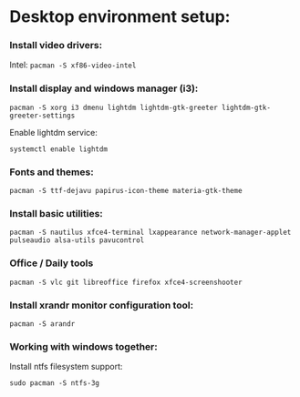 # Desktop environment setup:

### Install video drivers:
Intel: `pacman -S xf86-video-intel`

### Install display and windows manager (i3):
```
pacman -S xorg i3 dmenu lightdm lightdm-gtk-greeter lightdm-gtk-greeter-settings
```
Enable lightdm service:
```
systemctl enable lightdm
```

### Fonts and themes:
```
pacman -S ttf-dejavu papirus-icon-theme materia-gtk-theme 
```


### Install basic utilities:
```
pacman -S nautilus xfce4-terminal lxappearance network-manager-applet pulseaudio alsa-utils pavucontrol
```

### Office / Daily tools
```
pacman -S vlc git libreoffice firefox xfce4-screenshooter
```

### Install xrandr monitor configuration tool:
```
pacman -S arandr
```

### Working with windows together:
Install ntfs filesystem support:
```
sudo pacman -S ntfs-3g
```
